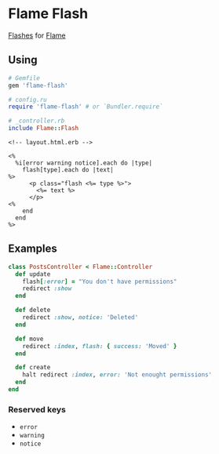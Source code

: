 # Flame Flash

[Flashes](http://guides.rubyonrails.org/action_controller_overview.html#the-flash)
for [Flame](https://github.com/AlexWayfer/flame)

## Using

```ruby
# Gemfile
gem 'flame-flash'

# config.ru
require 'flame-flash' # or `Bundler.require`

# _controller.rb
include Flame::Flash
```

```erb
<!-- layout.html.erb -->

<%
  %i[error warning notice].each do |type|
    flash[type].each do |text|
%>
      <p class="flash <%= type %>">
        <%= text %>
      </p>
<%
    end
  end
%>
```

## Examples

```ruby
class PostsController < Flame::Controller
  def update
    flash[:error] = "You don't have permissions"
    redirect :show
  end

  def delete
    redirect :show, notice: 'Deleted'
  end

  def move
    redirect :index, flash: { success: 'Moved' }
  end

  def create
    halt redirect :index, error: 'Not enought permissions'
  end
end
```

### Reserved keys

*   `error`
*   `warning`
*   `notice`
